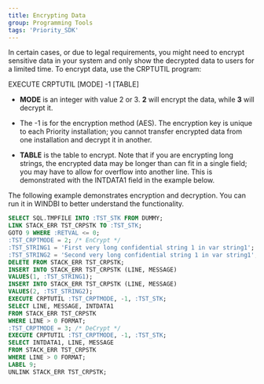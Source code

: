 ```yaml
---
title: Encrypting Data
group: Programming Tools
tags: 'Priority_SDK'
---
```


In certain cases, or due to legal requirements, you might need to
encrypt sensitive data in your system and only show the decrypted data
to users for a limited time. To encrypt data, use the CRPTUTIL program:

EXECUTE CRPTUTIL \[MODE\] -1 \[TABLE\]

- **MODE** is an integer with value 2 or 3. **2** will encrypt the data,
while **3** will decrypt it.
- The -1 is for the encryption method (AES).
The encryption key is unique to each Priority installation; you cannot
transfer encrypted data from one installation and decrypt it in another.

- **TABLE** is the table to encrypt. Note that if you are encrypting long
strings, the encrypted data may be longer than can fit in a single
field; you may have to allow for overflow into another line. This is
demonstrated with the INTDATA1 field in the example below.

The following example demonstrates encryption and decryption. You can
run it in WINDBI to better understand the functionality.

```sql
SELECT SQL.TMPFILE INTO :TST_STK FROM DUMMY;
LINK STACK_ERR TST_CRPSTK TO :TST_STK;
GOTO 9 WHERE :RETVAL <= 0;
:TST_CRPTMODE = 2; /* EnCrypt */
:TST_STRING1 = 'First very long confidential string 1 in var string1'; 
:TST_STRING2 = 'Second very long confidential string 1 in var string1'; 
DELETE FROM STACK_ERR TST_CRPSTK;
INSERT INTO STACK_ERR TST_CRPSTK (LINE, MESSAGE)
VALUES(1, :TST_STRING1);
INSERT INTO STACK_ERR TST_CRPSTK (LINE, MESSAGE)
VALUES(2, :TST_STRING2);
EXECUTE CRPTUTIL :TST_CRPTMODE, -1, :TST_STK;
SELECT LINE, MESSAGE, INTDATA1 
FROM STACK_ERR TST_CRPSTK
WHERE LINE > 0 FORMAT;
:TST_CRPTMODE = 3; /* DeCrypt */
EXECUTE CRPTUTIL :TST_CRPTMODE, -1, :TST_STK;
SELECT INTDATA1, LINE, MESSAGE
FROM STACK_ERR TST_CRPSTK 
WHERE LINE > 0 FORMAT;
LABEL 9;
UNLINK STACK_ERR TST_CRPSTK;
```
